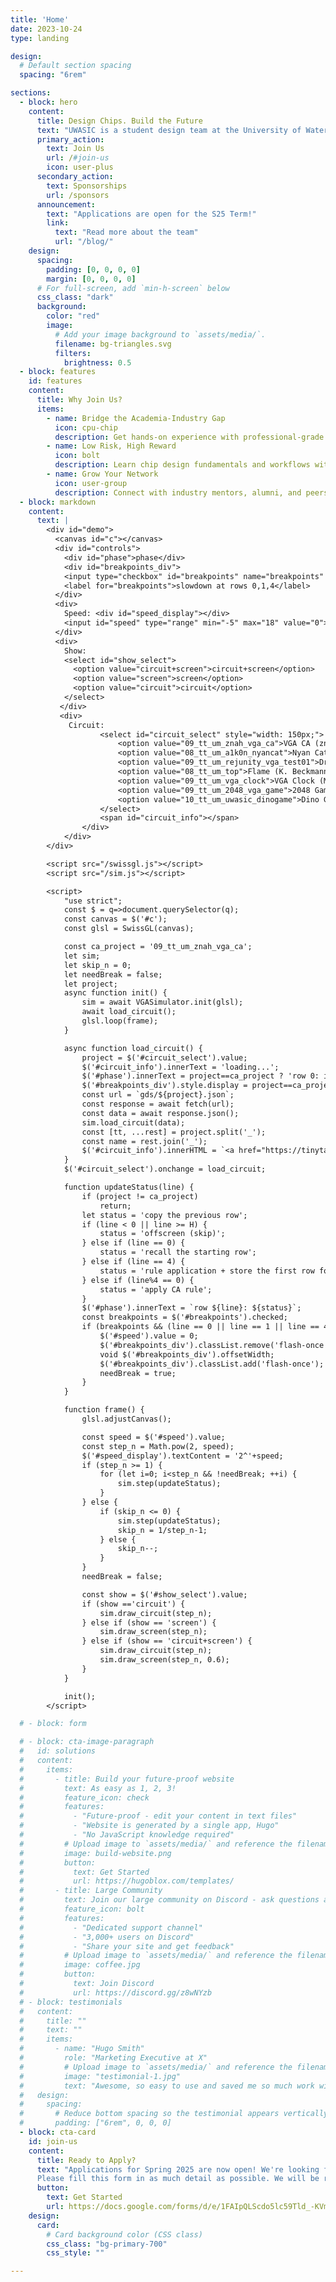 ```yaml
---
title: 'Home'
date: 2023-10-24
type: landing

design:
  # Default section spacing
  spacing: "6rem"

sections:
  - block: hero
    content:
      title: Design Chips. Build the Future
      text: "UWASIC is a student design team at the University of Waterloo dedicated to exploring the world of ASIC and FPGA development. <br><br> Our mission is to bridge the gap between academic learning and industry practice, preparing the next generation of chip designers"
      primary_action:
        text: Join Us
        url: /#join-us
        icon: user-plus
      secondary_action:
        text: Sponsorships
        url: /sponsors
      announcement:
        text: "Applications are open for the S25 Term!"
        link:
          text: "Read more about the team"
          url: "/blog/"
    design:
      spacing:
        padding: [0, 0, 0, 0]
        margin: [0, 0, 0, 0]
      # For full-screen, add `min-h-screen` below
      css_class: "dark"
      background:
        color: "red"
        image:
          # Add your image background to `assets/media/`.
          filename: bg-triangles.svg
          filters:
            brightness: 0.5
  - block: features
    id: features
    content:
      title: Why Join Us?
      items:
        - name: Bridge the Academia-Industry Gap
          icon: cpu-chip
          description: Get hands-on experience with professional-grade ASIC/FPGA tools and workflows. Build a project portfolio that stands out in internships and job applications
        - name: Low Risk, High Reward
          icon: bolt
          description: Learn chip design fundamentals and workflows without needing graduate-level specialization
        - name: Grow Your Network
          icon: user-group
          description: Connect with industry mentors, alumni, and peers passionate about hardware
  - block: markdown
    content:
      text: | 
        <div id="demo">
          <canvas id="c"></canvas>
          <div id="controls">
            <div id="phase">phase</div>
            <div id="breakpoints_div">
            <input type="checkbox" id="breakpoints" name="breakpoints" checked />
            <label for="breakpoints">slowdown at rows 0,1,4</label>
          </div>
          <div>
            Speed: <div id="speed_display"></div>
            <input id="speed" type="range" min="-5" max="18" value="0">
          </div>
          <div>
            Show: 
            <select id="show_select">
              <option value="circuit+screen">circuit+screen</option>
              <option value="screen">screen</option>
              <option value="circuit">circuit</option>
            </select>
           </div>
           <div>
             Circuit: 
                    <select id="circuit_select" style="width: 150px;">
                        <option value="09_tt_um_znah_vga_ca">VGA CA (znah)</option>
                        <option value="08_tt_um_a1k0n_nyancat">Nyan Cat (a1k0n)</option>
                        <option value="09_tt_um_rejunity_vga_test01">Drop (ReJ et al.)</option>
                        <option value="08_tt_um_top">Flame (K. Beckmann & L. Mårtensson)</option>
                        <option value="09_tt_um_vga_clock">VGA Clock (Matt Venn)</option>
                        <option value="09_tt_um_2048_vga_game">2048 Game (Uri Shaked)</option>
                        <option value="10_tt_um_uwasic_dinogame">Dino Game (UWASIC)</option>
                    </select>
                    <span id="circuit_info"></span>
                </div>        
            </div>
        </div>

        <script src="/swissgl.js"></script>
        <script src="/sim.js"></script>

        <script>
            "use strict";
            const $ = q=>document.querySelector(q);
            const canvas = $('#c');
            const glsl = SwissGL(canvas);

            const ca_project = '09_tt_um_znah_vga_ca';
            let sim;
            let skip_n = 0;
            let needBreak = false;
            let project;
            async function init() {
                sim = await VGASimulator.init(glsl);
                await load_circuit();
                glsl.loop(frame);
            }

            async function load_circuit() {
                project = $('#circuit_select').value;
                $('#circuit_info').innerText = 'loading...';
                $('#phase').innerText = project==ca_project ? 'row 0: init' : '';
                $('#breakpoints_div').style.display = project==ca_project ? 'block' : 'none';
                const url = `gds/${project}.json`; 
                const response = await fetch(url);
                const data = await response.json();
                sim.load_circuit(data);
                const [tt, ...rest] = project.split('_');
                const name = rest.join('_');
                $('#circuit_info').innerHTML = `<a href="https://tinytapeout.com/runs/tt${tt}/${name}">project info</a>`;
            }
            $('#circuit_select').onchange = load_circuit;

            function updateStatus(line) {
                if (project != ca_project)
                    return;
                let status = 'copy the previous row';
                if (line < 0 || line >= H) {
                    status = 'offscreen (skip)';
                } else if (line == 0) {
                    status = 'recall the starting row';
                } else if (line == 4) {
                    status = 'rule application + store the first row for the next frame'
                } else if (line%4 == 0) {
                    status = 'apply CA rule';
                }
                $('#phase').innerText = `row ${line}: ${status}`;
                const breakpoints = $('#breakpoints').checked;
                if (breakpoints && (line == 0 || line == 1 || line == 4)) {
                    $('#speed').value = 0;
                    $('#breakpoints_div').classList.remove('flash-once');
                    void $('#breakpoints_div').offsetWidth;
                    $('#breakpoints_div').classList.add('flash-once');            
                    needBreak = true;
                }
            }

            function frame() {
                glsl.adjustCanvas();

                const speed = $('#speed').value;
                const step_n = Math.pow(2, speed);
                $('#speed_display').textContent = '2^'+speed;
                if (step_n >= 1) {
                    for (let i=0; i<step_n && !needBreak; ++i) {
                        sim.step(updateStatus);
                    }
                } else {
                    if (skip_n <= 0) {
                        sim.step(updateStatus);
                        skip_n = 1/step_n-1;
                    } else {
                        skip_n--;
                    }   
                }
                needBreak = false;

                const show = $('#show_select').value;
                if (show =='circuit') {
                    sim.draw_circuit(step_n);
                } else if (show == 'screen') {
                    sim.draw_screen(step_n);
                } else if (show == 'circuit+screen') {
                    sim.draw_circuit(step_n);
                    sim.draw_screen(step_n, 0.6);
                }
            }

            init();
        </script> 

  # - block: form

  # - block: cta-image-paragraph
  #   id: solutions
  #   content:
  #     items:
  #       - title: Build your future-proof website
  #         text: As easy as 1, 2, 3!
  #         feature_icon: check
  #         features:
  #           - "Future-proof - edit your content in text files"
  #           - "Website is generated by a single app, Hugo"
  #           - "No JavaScript knowledge required"
  #         # Upload image to `assets/media/` and reference the filename here
  #         image: build-website.png
  #         button:
  #           text: Get Started
  #           url: https://hugoblox.com/templates/
  #       - title: Large Community
  #         text: Join our large community on Discord - ask questions and get live responses
  #         feature_icon: bolt
  #         features:
  #           - "Dedicated support channel"
  #           - "3,000+ users on Discord"
  #           - "Share your site and get feedback"
  #         # Upload image to `assets/media/` and reference the filename here
  #         image: coffee.jpg
  #         button:
  #           text: Join Discord
  #           url: https://discord.gg/z8wNYzb
  # - block: testimonials
  #   content:
  #     title: ""
  #     text: ""
  #     items:
  #       - name: "Hugo Smith"
  #         role: "Marketing Executive at X"
  #         # Upload image to `assets/media/` and reference the filename here
  #         image: "testimonial-1.jpg"
  #         text: "Awesome, so easy to use and saved me so much work with the swappable pre-designed sections!"
  #   design:
  #     spacing:
  #       # Reduce bottom spacing so the testimonial appears vertically centered between sections
  #       padding: ["6rem", 0, 0, 0]
  - block: cta-card
    id: join-us
    content:
      title: Ready to Apply?
      text: "Applications for Spring 2025 are now open! We're looking for passionate students interested in hardware design, ASIC development, and digital systems. No prior experience required - just enthusiasm and willingness to learn! <br><br>
      Please fill this form in as much detail as possible. We will be reviewing applications on a rolling basis, so apply early!"
      button:
        text: Get Started
        url: https://docs.google.com/forms/d/e/1FAIpQLScdo5lc59Tld_-KVm1k5HrJB0xQABp9EcaFD-7KI-TWs5nuVg/viewform
    design:
      card:
        # Card background color (CSS class)
        css_class: "bg-primary-700"
        css_style: ""

---
```


